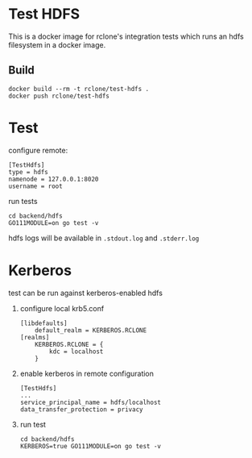 # Test HDFS

This is a docker image for rclone's integration tests which runs an
hdfs filesystem in a docker image.

## Build

```
docker build --rm -t rclone/test-hdfs .
docker push rclone/test-hdfs
```

# Test

configure remote:
```
[TestHdfs]
type = hdfs
namenode = 127.0.0.1:8020
username = root
```

run tests
```
cd backend/hdfs
GO111MODULE=on go test -v
```

hdfs logs will be available in `.stdout.log` and `.stderr.log`

# Kerberos

test can be run against kerberos-enabled hdfs

1. configure local krb5.conf
    ```
    [libdefaults]
        default_realm = KERBEROS.RCLONE
    [realms]
        KERBEROS.RCLONE = {
            kdc = localhost
        }
    ```

2. enable kerberos in remote configuration
    ```
    [TestHdfs]
    ...
    service_principal_name = hdfs/localhost
    data_transfer_protection = privacy
    ```

3. run test
    ```
    cd backend/hdfs
    KERBEROS=true GO111MODULE=on go test -v
    ```